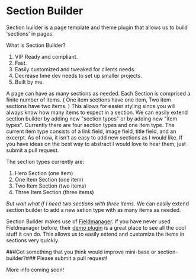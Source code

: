 # Section Builder

Section builder is a page template and theme plugin that allows us to build 'sections' in pages.

What is Section Builder?
1. VIP Ready and compliant.  
2. Fast.  
3. Easily customized and tweaked for clients needs.  
4. Decrease time dev needs to set up smaller projects.  
5. Built by me.  

A page can have as many sections as needed. Each Section is comprised a finite number of items. ( One item sections have one item, Two item sections have two items. ) This allows for easier styling since you will always know how many items to expect in a section. We can easily extend section builder by adding new "section types" or by adding new "item types". Currently there are four section types and one item type. The current item type consists of a link field, image field, title field, and an excerpt. As of now, it isn't as easy to add new sections as I would like. If you have ideas on the best way to abstract I would love to hear them, just submit a pull request.

The section types currently are:
1. Hero Section (one item)  
2. One Item Section (one item)  
3. Two Item Section (two items)  
4. Three Item Section (three items)  

_But wait what if I need two sections with three items._ We can easily extend section builder to add a new setion type with as many items as needed.

Section Builder makes use of [Fieldmanager](https://github.com/alleyinteractive/wordpress-fieldmanager). If you have never used Fieldmanager before, their [demo plugin](https://github.com/alleyinteractive/fieldmanager-demos/tree/master/lib) is a great place to see all the cool stuff it can do. This allows us to easily extend and customize the items in sections very quickly.

###Got something that you think would improve mini-base or section-builder?###
Please submit a pull request!

More info coming soon!
